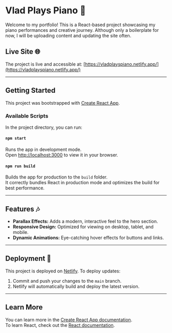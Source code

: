 # Vlad Plays Piano 🎹

Welcome to my portfolio! This is a React-based project showcasing my piano performances and creative journey. Although only a boilerplate for now, I will be uploading content and updating the site often.

## Live Site 🌐

The project is live and accessible at: [https://vladplayspiano.netlify.app/](https://vladplayspiano.netlify.app/)

---

## Getting Started

This project was bootstrapped with [Create React App](https://github.com/facebook/create-react-app).

### Available Scripts

In the project directory, you can run:

#### `npm start`

Runs the app in development mode.  
Open [http://localhost:3000](http://localhost:3000) to view it in your browser.

#### `npm run build`

Builds the app for production to the `build` folder.  
It correctly bundles React in production mode and optimizes the build for best performance.

---

## Features 🎶

- **Parallax Effects:** Adds a modern, interactive feel to the hero section.
- **Responsive Design:** Optimized for viewing on desktop, tablet, and mobile.
- **Dynamic Animations:** Eye-catching hover effects for buttons and links.

---

## Deployment 🚀

This project is deployed on [Netlify](https://www.netlify.com/). To deploy updates:

1. Commit and push your changes to the `main` branch.
2. Netlify will automatically build and deploy the latest version.

---

## Learn More

You can learn more in the [Create React App documentation](https://facebook.github.io/create-react-app/docs/getting-started).  
To learn React, check out the [React documentation](https://reactjs.org/).
